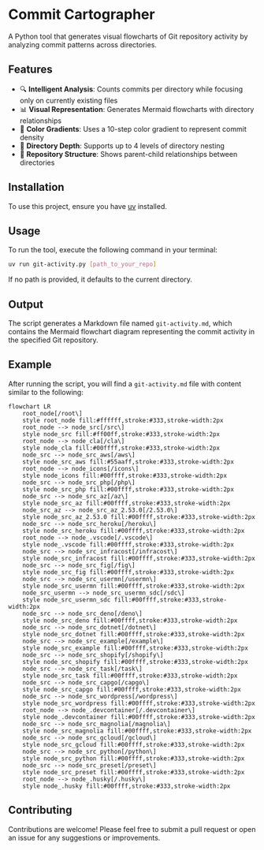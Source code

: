 # Commit Cartographer

A Python tool that generates visual flowcharts of Git repository activity by analyzing commit patterns across directories.

## Features

- 🔍 **Intelligent Analysis**: Counts commits per directory while focusing only on currently existing files
- 📊 **Visual Representation**: Generates Mermaid flowcharts with directory relationships
- 🎨 **Color Gradients**: Uses a 10-step color gradient to represent commit density
- 🌳 **Directory Depth**: Supports up to 4 levels of directory nesting
- 📁 **Repository Structure**: Shows parent-child relationships between directories


## Installation

To use this project, ensure you have [uv](https://github.com/astral-sh/uv) installed.

## Usage

To run the tool, execute the following command in your terminal:

```bash
uv run git-activity.py [path_to_your_repo]
```

If no path is provided, it defaults to the current directory.

## Output

The script generates a Markdown file named `git-activity.md`, which contains the Mermaid flowchart diagram representing the commit activity in the specified Git repository.

## Example

After running the script, you will find a `git-activity.md` file with content similar to the following:

```mermaid
flowchart LR
    root_node[/root\]
    style root_node fill:#ffffff,stroke:#333,stroke-width:2px
    root_node --> node_src[/src\]
    style node_src fill:#ff00ff,stroke:#333,stroke-width:2px
    root_node --> node_cla[/cla\]
    style node_cla fill:#00ffff,stroke:#333,stroke-width:2px
    node_src --> node_src_aws[/aws\]
    style node_src_aws fill:#55aaff,stroke:#333,stroke-width:2px
    root_node --> node_icons[/icons\]
    style node_icons fill:#00ffff,stroke:#333,stroke-width:2px
    node_src --> node_src_php[/php\]
    style node_src_php fill:#00ffff,stroke:#333,stroke-width:2px
    node_src --> node_src_az[/az\]
    style node_src_az fill:#00ffff,stroke:#333,stroke-width:2px
    node_src_az --> node_src_az_2.53.0[/2.53.0\]
    style node_src_az_2.53.0 fill:#00ffff,stroke:#333,stroke-width:2px
    node_src --> node_src_heroku[/heroku\]
    style node_src_heroku fill:#00ffff,stroke:#333,stroke-width:2px
    root_node --> node_.vscode[/.vscode\]
    style node_.vscode fill:#00ffff,stroke:#333,stroke-width:2px
    node_src --> node_src_infracost[/infracost\]
    style node_src_infracost fill:#00ffff,stroke:#333,stroke-width:2px
    node_src --> node_src_fig[/fig\]
    style node_src_fig fill:#00ffff,stroke:#333,stroke-width:2px
    node_src --> node_src_usermn[/usermn\]
    style node_src_usermn fill:#00ffff,stroke:#333,stroke-width:2px
    node_src_usermn --> node_src_usermn_sdc[/sdc\]
    style node_src_usermn_sdc fill:#00ffff,stroke:#333,stroke-width:2px
    node_src --> node_src_deno[/deno\]
    style node_src_deno fill:#00ffff,stroke:#333,stroke-width:2px
    node_src --> node_src_dotnet[/dotnet\]
    style node_src_dotnet fill:#00ffff,stroke:#333,stroke-width:2px
    node_src --> node_src_example[/example\]
    style node_src_example fill:#00ffff,stroke:#333,stroke-width:2px
    node_src --> node_src_shopify[/shopify\]
    style node_src_shopify fill:#00ffff,stroke:#333,stroke-width:2px
    node_src --> node_src_task[/task\]
    style node_src_task fill:#00ffff,stroke:#333,stroke-width:2px
    node_src --> node_src_capgo[/capgo\]
    style node_src_capgo fill:#00ffff,stroke:#333,stroke-width:2px
    node_src --> node_src_wordpress[/wordpress\]
    style node_src_wordpress fill:#00ffff,stroke:#333,stroke-width:2px
    root_node --> node_.devcontainer[/.devcontainer\]
    style node_.devcontainer fill:#00ffff,stroke:#333,stroke-width:2px
    node_src --> node_src_magnolia[/magnolia\]
    style node_src_magnolia fill:#00ffff,stroke:#333,stroke-width:2px
    node_src --> node_src_gcloud[/gcloud\]
    style node_src_gcloud fill:#00ffff,stroke:#333,stroke-width:2px
    node_src --> node_src_python[/python\]
    style node_src_python fill:#00ffff,stroke:#333,stroke-width:2px
    node_src --> node_src_preset[/preset\]
    style node_src_preset fill:#00ffff,stroke:#333,stroke-width:2px
    root_node --> node_.husky[/.husky\]
    style node_.husky fill:#00ffff,stroke:#333,stroke-width:2px
```

## Contributing

Contributions are welcome! Please feel free to submit a pull request or open an issue for any suggestions or improvements.